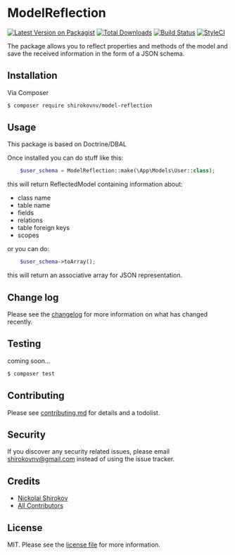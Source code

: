 # ModelReflection

[![Latest Version on Packagist][ico-version]][link-packagist]
[![Total Downloads][ico-downloads]][link-downloads]
[![Build Status][ico-travis]][link-travis]
[![StyleCI][ico-styleci]][link-styleci]

The package allows you to reflect properties and methods of the model and save the received information in the form of a JSON schema.

## Installation

Via Composer

``` bash
$ composer require shirokovnv/model-reflection
```

## Usage

This package is based on Doctrine/DBAL

Once installed you can do stuff like this:

```php
    $user_schema = ModelReflection::make(\App\Models\User::class);
```

this will return ReflectedModel containing information about:
- class name
- table name
- fields
- relations
- table foreign keys
- scopes

or you can do: 

```php
    $user_schema->toArray();
```
this will return an associative array for JSON representation.

## Change log

Please see the [changelog](changelog.md) for more information on what has changed recently.

## Testing

coming soon...

``` bash
$ composer test
```

## Contributing

Please see [contributing.md](contributing.md) for details and a todolist.

## Security

If you discover any security related issues, please email shirokovnv@gmail.com instead of using the issue tracker.

## Credits

- [Nickolai Shirokov][link-author]
- [All Contributors][link-contributors]

## License

MIT. Please see the [license file](license.md) for more information.

[ico-version]: https://img.shields.io/packagist/v/shirokovnv/model-reflection.svg?style=flat-square
[ico-downloads]: https://img.shields.io/packagist/dt/shirokovnv/model-reflection.svg?style=flat-square
[ico-travis]: https://img.shields.io/travis/shirokovnv/model-reflection/master.svg?style=flat-square
[ico-styleci]: https://styleci.io/repos/12345678/shield

[link-packagist]: https://packagist.org/packages/shirokovnv/model-reflection
[link-downloads]: https://packagist.org/packages/shirokovnv/model-reflection
[link-travis]: https://travis-ci.org/shirokovnv/model-reflection
[link-styleci]: https://styleci.io/repos/12345678
[link-author]: https://github.com/shirokovnv
[link-contributors]: ../../contributors
